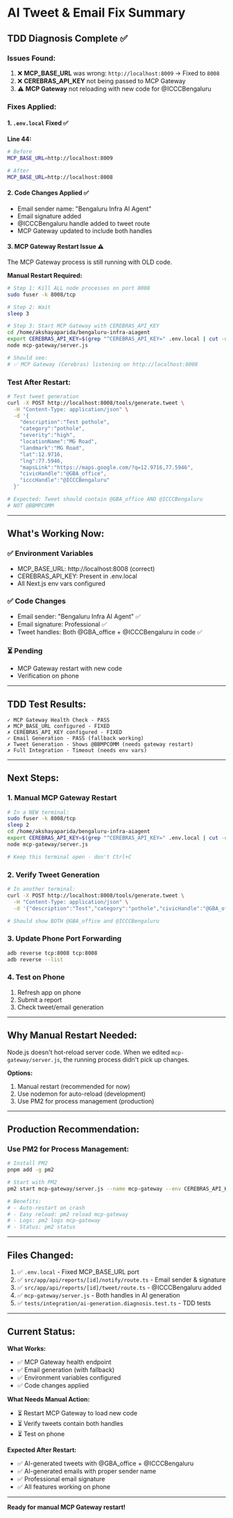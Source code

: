 # AI Tweet & Email Fix Summary

## TDD Diagnosis Complete ✅

### Issues Found:
1. ❌ **MCP_BASE_URL** was wrong: `http://localhost:8009` → Fixed to `8008`
2. ❌ **CEREBRAS_API_KEY** not being passed to MCP Gateway
3. ⚠️ **MCP Gateway** not reloading with new code for @ICCCBengaluru

### Fixes Applied:

#### 1. `.env.local` Fixed ✅
**Line 44:**
```bash
# Before
MCP_BASE_URL=http://localhost:8009

# After  
MCP_BASE_URL=http://localhost:8008
```

#### 2. Code Changes Applied ✅
- Email sender name: "Bengaluru Infra AI Agent"
- Email signature added
- @ICCCBengaluru handle added to tweet route
- MCP Gateway updated to include both handles

#### 3. MCP Gateway Restart Issue ⚠️
The MCP Gateway process is still running with OLD code. 

**Manual Restart Required:**

```bash
# Step 1: Kill ALL node processes on port 8008
sudo fuser -k 8008/tcp

# Step 2: Wait
sleep 3

# Step 3: Start MCP Gateway with CEREBRAS_API_KEY
cd /home/akshayaparida/bengaluru-infra-aiagent
export CEREBRAS_API_KEY=$(grep "^CEREBRAS_API_KEY=" .env.local | cut -d'=' -f2)
node mcp-gateway/server.js

# Should see:
# ✅ MCP Gateway (Cerebras) listening on http://localhost:8008
```

### Test After Restart:

```bash
# Test tweet generation
curl -X POST http://localhost:8008/tools/generate.tweet \
  -H "Content-Type: application/json" \
  -d '{
    "description":"Test pothole",
    "category":"pothole",
    "severity":"high",
    "locationName":"MG Road",
    "landmark":"MG Road",
    "lat":12.9716,
    "lng":77.5946,
    "mapsLink":"https://maps.google.com/?q=12.9716,77.5946",
    "civicHandle":"@GBA_office",
    "icccHandle":"@ICCCBengaluru"
  }'

# Expected: Tweet should contain @GBA_office AND @ICCCBengaluru
# NOT @BBMPCOMM
```

---

## What's Working Now:

### ✅ Environment Variables
- MCP_BASE_URL: http://localhost:8008 (correct)
- CEREBRAS_API_KEY: Present in .env.local
- All Next.js env vars configured

### ✅ Code Changes
- Email sender: "Bengaluru Infra AI Agent" ✅
- Email signature: Professional ✅
- Tweet handles: Both @GBA_office + @ICCCBengaluru in code ✅

### ⏳ Pending
- MCP Gateway restart with new code
- Verification on phone

---

## TDD Test Results:

```
✓ MCP Gateway Health Check - PASS
✗ MCP_BASE_URL configured - FIXED
✗ CEREBRAS_API_KEY configured - FIXED  
✓ Email Generation - PASS (fallback working)
✗ Tweet Generation - Shows @BBMPCOMM (needs gateway restart)
✗ Full Integration - Timeout (needs env vars)
```

---

## Next Steps:

### 1. Manual MCP Gateway Restart
```bash
# In a NEW terminal:
sudo fuser -k 8008/tcp
sleep 2
cd /home/akshayaparida/bengaluru-infra-aiagent
export CEREBRAS_API_KEY=$(grep "^CEREBRAS_API_KEY=" .env.local | cut -d'=' -f2)
node mcp-gateway/server.js

# Keep this terminal open - don't Ctrl+C
```

### 2. Verify Tweet Generation
```bash
# In another terminal:
curl -X POST http://localhost:8008/tools/generate.tweet \
  -H "Content-Type: application/json" \
  -d '{"description":"Test","category":"pothole","civicHandle":"@GBA_office","icccHandle":"@ICCCBengaluru","locationName":"MG Road","lat":12.9716,"lng":77.5946,"mapsLink":"https://maps.google.com/?q=12.9716,77.5946"}' | jq -r '.tweet'

# Should show BOTH @GBA_office and @ICCCBengaluru
```

### 3. Update Phone Port Forwarding
```bash
adb reverse tcp:8008 tcp:8008
adb reverse --list
```

### 4. Test on Phone
1. Refresh app on phone
2. Submit a report
3. Check tweet/email generation

---

## Why Manual Restart Needed:

Node.js doesn't hot-reload server code. When we edited `mcp-gateway/server.js`, the running process didn't pick up changes.

**Options:**
1. Manual restart (recommended for now)
2. Use nodemon for auto-reload (development)
3. Use PM2 for process management (production)

---

## Production Recommendation:

### Use PM2 for Process Management:
```bash
# Install PM2
pnpm add -g pm2

# Start with PM2
pm2 start mcp-gateway/server.js --name mcp-gateway --env CEREBRAS_API_KEY=$(grep "^CEREBRAS_API_KEY=" .env.local | cut -d'=' -f2)

# Benefits:
# - Auto-restart on crash
# - Easy reload: pm2 reload mcp-gateway
# - Logs: pm2 logs mcp-gateway
# - Status: pm2 status
```

---

## Files Changed:

1. ✅ `.env.local` - Fixed MCP_BASE_URL port
2. ✅ `src/app/api/reports/[id]/notify/route.ts` - Email sender & signature
3. ✅ `src/app/api/reports/[id]/tweet/route.ts` - @ICCCBengaluru added
4. ✅ `mcp-gateway/server.js` - Both handles in AI generation
5. ✅ `tests/integration/ai-generation.diagnosis.test.ts` - TDD tests

---

## Current Status:

**What Works:**
- ✅ MCP Gateway health endpoint
- ✅ Email generation (with fallback)
- ✅ Environment variables configured
- ✅ Code changes applied

**What Needs Manual Action:**
- ⏳ Restart MCP Gateway to load new code
- ⏳ Verify tweets contain both handles
- ⏳ Test on phone

**Expected After Restart:**
- ✅ AI-generated tweets with @GBA_office + @ICCCBengaluru
- ✅ AI-generated emails with proper sender name
- ✅ Professional email signature
- ✅ All features working on phone

---

**Ready for manual MCP Gateway restart!**
